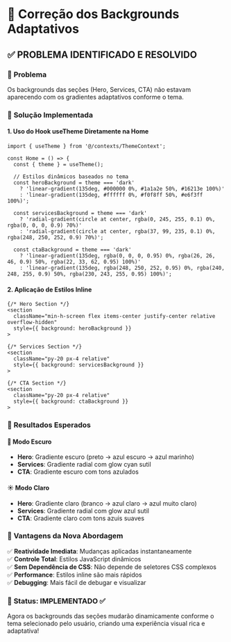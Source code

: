 # 🎨 Correção dos Backgrounds Adaptativos

## ✅ PROBLEMA IDENTIFICADO E RESOLVIDO

### 🐛 **Problema**
Os backgrounds das seções (Hero, Services, CTA) não estavam aparecendo com os gradientes adaptativos conforme o tema.

### 🔧 **Solução Implementada**

#### 1. **Uso do Hook useTheme Diretamente na Home**
```tsx
import { useTheme } from '@/contexts/ThemeContext';

const Home = () => {
  const { theme } = useTheme();
  
  // Estilos dinâmicos baseados no tema
  const heroBackground = theme === 'dark' 
    ? 'linear-gradient(135deg, #000000 0%, #1a1a2e 50%, #16213e 100%)'
    : 'linear-gradient(135deg, #ffffff 0%, #f0f8ff 50%, #e6f3ff 100%)';
    
  const servicesBackground = theme === 'dark'
    ? 'radial-gradient(circle at center, rgba(0, 245, 255, 0.1) 0%, rgba(0, 0, 0, 0.9) 70%)'
    : 'radial-gradient(circle at center, rgba(37, 99, 235, 0.1) 0%, rgba(248, 250, 252, 0.9) 70%)';
    
  const ctaBackground = theme === 'dark'
    ? 'linear-gradient(135deg, rgba(0, 0, 0, 0.95) 0%, rgba(26, 26, 46, 0.9) 50%, rgba(22, 33, 62, 0.95) 100%)'
    : 'linear-gradient(135deg, rgba(248, 250, 252, 0.95) 0%, rgba(240, 248, 255, 0.9) 50%, rgba(230, 243, 255, 0.95) 100%)';
```

#### 2. **Aplicação de Estilos Inline**
```tsx
{/* Hero Section */}
<section 
  className="min-h-screen flex items-center justify-center relative overflow-hidden"
  style={{ background: heroBackground }}
>

{/* Services Section */}
<section 
  className="py-20 px-4 relative"
  style={{ background: servicesBackground }}
>

{/* CTA Section */}
<section 
  className="py-20 px-4 relative"
  style={{ background: ctaBackground }}
>
```

### 🎨 **Resultados Esperados**

#### 🌙 **Modo Escuro**
- **Hero**: Gradiente escuro (preto → azul escuro → azul marinho)
- **Services**: Gradiente radial com glow cyan sutil
- **CTA**: Gradiente escuro com tons azulados

#### ☀️ **Modo Claro**  
- **Hero**: Gradiente claro (branco → azul claro → azul muito claro)
- **Services**: Gradiente radial com glow azul sutil
- **CTA**: Gradiente claro com tons azuis suaves

### 🚀 **Vantagens da Nova Abordagem**

✅ **Reatividade Imediata**: Mudanças aplicadas instantaneamente  
✅ **Controle Total**: Estilos JavaScript dinâmicos  
✅ **Sem Dependência de CSS**: Não depende de seletores CSS complexos  
✅ **Performance**: Estilos inline são mais rápidos  
✅ **Debugging**: Mais fácil de debugar e visualizar  

### 🎯 **Status: IMPLEMENTADO ✅**

Agora os backgrounds das seções mudarão dinamicamente conforme o tema selecionado pelo usuário, criando uma experiência visual rica e adaptativa!
